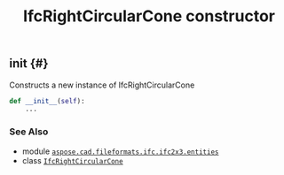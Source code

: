 ﻿---
title: IfcRightCircularCone constructor
second_title: Aspose.CAD for Python via .NET API References
description: 
type: docs
weight: 10
url: /python-net/aspose.cad.fileformats.ifc.ifc2x3.entities/ifcrightcircularcone/__init__/
is_root: false
---

## __init__ {#}

Constructs a new instance of IfcRightCircularCone



```python
def __init__(self):
    ...
```





### See Also
* module [`aspose.cad.fileformats.ifc.ifc2x3.entities`](../../)
* class [`IfcRightCircularCone`](/cad/python-net/aspose.cad.fileformats.ifc.ifc2x3.entities/ifcrightcircularcone)

